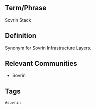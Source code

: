 ## Term/Phrase
Sovrin Stack

## Definition
Synonym for Sovrin Infrastructure Layers.

## Relevant Communities
* Sovrin

## Tags
```
#sovrin
```
